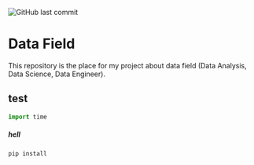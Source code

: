 
![GitHub last commit](https://img.shields.io/github/last-commit/RichardOwenH/data_field)
# Data Field

This repository is the place for my project about data field (Data Analysis, Data Science, Data Engineer).

## test
```python
import time
```

##### hell

```bash
pip install
```


